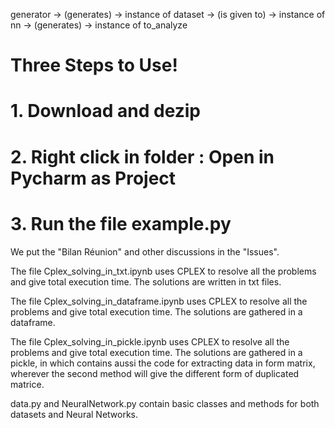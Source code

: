 generator -> (generates) -> instance of dataset -> (is given to) -> instance of nn -> (generates) -> instance of to_analyze

































# Three Steps to Use!
# 1. Download and dezip
# 2. Right click in folder : Open in Pycharm as Project
# 3. Run the file example.py





















We put the "Bilan Réunion" and other discussions in the "Issues".

The file Cplex_solving_in_txt.ipynb uses CPLEX to resolve all the problems and give total execution time. The solutions are written in txt files.

The file Cplex_solving_in_dataframe.ipynb uses CPLEX to resolve all the problems and give total execution time. The solutions are gathered in a dataframe.

The file Cplex_solving_in_pickle.ipynb uses CPLEX to resolve all the problems and give total execution time. The solutions are gathered in a pickle, in which contains aussi the code for extracting data in form matrix, wherever the second method will give the different form of duplicated matrice.

data.py and NeuralNetwork.py contain basic classes and methods for both datasets and Neural Networks.

